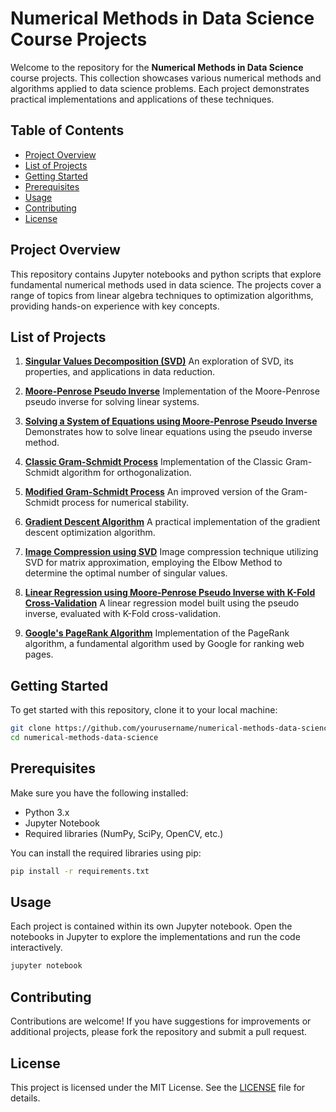 # Numerical Methods in Data Science Course Projects

Welcome to the repository for the **Numerical Methods in Data Science** course projects. This collection showcases various numerical methods and algorithms applied to data science problems. Each project demonstrates practical implementations and applications of these techniques.

## Table of Contents

- [Project Overview](#project-overview)
- [List of Projects](#list-of-projects)
- [Getting Started](#getting-started)
- [Prerequisites](#prerequisites)
- [Usage](#usage)
- [Contributing](#contributing)
- [License](#license)

## Project Overview

This repository contains Jupyter notebooks and python scripts that explore fundamental numerical methods used in data science. The projects cover a range of topics from linear algebra techniques to optimization algorithms, providing hands-on experience with key concepts.

## List of Projects

1. [**Singular Values Decomposition (SVD)**](./notebooks/svd_nb.ipynb)
   An exploration of SVD, its properties, and applications in data reduction.

2. [**Moore-Penrose Pseudo Inverse**](./notebooks/mppseudoinv_nb.ipynb)
   Implementation of the Moore-Penrose pseudo inverse for solving linear systems.

3. [**Solving a System of Equations using Moore-Penrose Pseudo Inverse**](./notebooks/system_of_equation_solver_mppi_nb.ipynb)
   Demonstrates how to solve linear equations using the pseudo inverse method.

4. [**Classic Gram-Schmidt Process**](./notebooks/classic_gram_schmidt_nb.ipynb)
   Implementation of the Classic Gram-Schmidt algorithm for orthogonalization.

5. [**Modified Gram-Schmidt Process**](./notebooks/modified_gram_schmidt_nb.ipynb)
   An improved version of the Gram-Schmidt process for numerical stability.

6. [**Gradient Descent Algorithm**](./notebooks/gradient_decent_nb.ipynb)
   A practical implementation of the gradient descent optimization algorithm.

7. [**Image Compression using SVD**](./notebooks/image_svd_nb.ipynb)
   Image compression technique utilizing SVD for matrix approximation, employing the Elbow Method to determine the optimal number of singular values.

8. [**Linear Regression using Moore-Penrose Pseudo Inverse with K-Fold Cross-Validation**](./blob/main/notebooks/linear_regression_nb.ipynb)
   A linear regression model built using the pseudo inverse, evaluated with K-Fold cross-validation.

9. [**Google's PageRank Algorithm**](./notebooks/page_rank_nb.ipynb)
   Implementation of the PageRank algorithm, a fundamental algorithm used by Google for ranking web pages.

## Getting Started

To get started with this repository, clone it to your local machine:

```bash
git clone https://github.com/yourusername/numerical-methods-data-science.git
cd numerical-methods-data-science
```

## Prerequisites

Make sure you have the following installed:

- Python 3.x
- Jupyter Notebook
- Required libraries (NumPy, SciPy, OpenCV, etc.)

You can install the required libraries using pip:

```bash
pip install -r requirements.txt
```

## Usage

Each project is contained within its own Jupyter notebook. Open the notebooks in Jupyter to explore the implementations and run the code interactively.

```bash
jupyter notebook
```

## Contributing

Contributions are welcome! If you have suggestions for improvements or additional projects, please fork the repository and submit a pull request.

## License

This project is licensed under the MIT License. See the [LICENSE](LICENSE) file for details.
